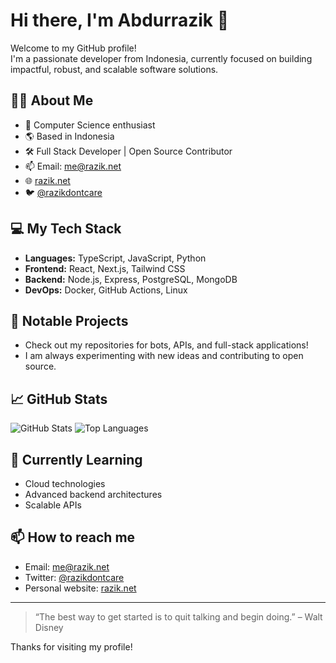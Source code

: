 # Hi there, I'm Abdurrazik 👋

Welcome to my GitHub profile!  
I'm a passionate developer from Indonesia, currently focused on building impactful, robust, and scalable software solutions.

## 👨‍💻 About Me

- 🏫 Computer Science enthusiast
- 🌎 Based in Indonesia
- 🛠️ Full Stack Developer | Open Source Contributor
- 📫 Email: me@razik.net
- 🌐 [razik.net](https://razik.net)
- 🐦 [@razikdontcare](https://twitter.com/razikdontcare)

## 💻 My Tech Stack

- **Languages:** TypeScript, JavaScript, Python
- **Frontend:** React, Next.js, Tailwind CSS
- **Backend:** Node.js, Express, PostgreSQL, MongoDB
- **DevOps:** Docker, GitHub Actions, Linux

## 🚀 Notable Projects

- Check out my repositories for bots, APIs, and full-stack applications!
- I am always experimenting with new ideas and contributing to open source.

## 📈 GitHub Stats

![GitHub Stats](https://github-readme-stats.vercel.app/api?username=razikdontcare&show_icons=true&theme=radical)
![Top Languages](https://github-readme-stats.vercel.app/api/top-langs/?username=razikdontcare&layout=compact&theme=radical)

## 🌱 Currently Learning

- Cloud technologies
- Advanced backend architectures
- Scalable APIs

## 📫 How to reach me

- Email: me@razik.net
- Twitter: [@razikdontcare](https://twitter.com/razikdontcare)
- Personal website: [razik.net](https://razik.net)

---

> “The best way to get started is to quit talking and begin doing.” – Walt Disney

Thanks for visiting my profile!
